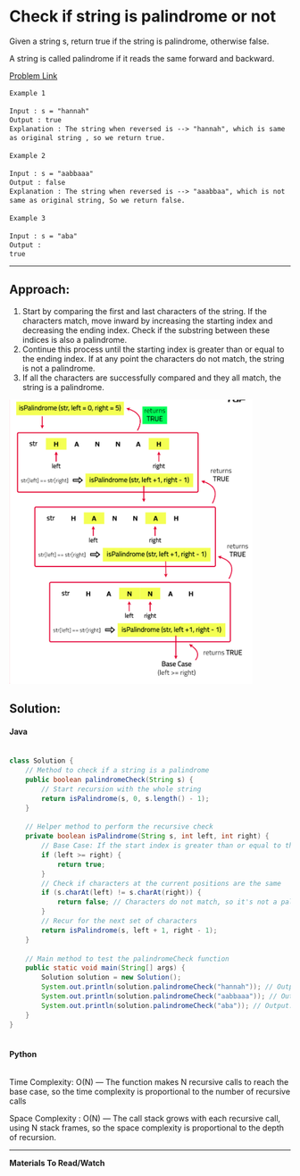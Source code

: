 # Check if string is palindrome or not

Given a string s, return true if the string is palindrome, otherwise false.

A string is called palindrome if it reads the same forward and backward.

[Problem Link]()

```
Example 1

Input : s = "hannah"
Output : true
Explanation : The string when reversed is --> "hannah", which is same as original string , so we return true.

Example 2

Input : s = "aabbaaa"
Output : false
Explanation : The string when reversed is --> "aaabbaa", which is not same as original string, So we return false.

Example 3

Input : s = "aba"
Output :
true

```

---

## **Approach**:

1. Start by comparing the first and last characters of the string. If the characters match, move inward by increasing the starting index and decreasing the ending index. Check if the substring between these indices is also a palindrome.
2. Continue this process until the starting index is greater than or equal to the ending index. If at any point the characters do not match, the string is not a palindrome.
3. If all the characters are successfully compared and they all match, the string is a palindrome.

![alt text](./Images/palindromstring.png)

## **Solution**:

#### Java

```Java

class Solution {
    // Method to check if a string is a palindrome
    public boolean palindromeCheck(String s) {
        // Start recursion with the whole string
        return isPalindrome(s, 0, s.length() - 1);
    }

    // Helper method to perform the recursive check
    private boolean isPalindrome(String s, int left, int right) {
        // Base Case: If the start index is greater than or equal to the end index, it's a palindrome
        if (left >= right) {
            return true;
        }
        // Check if characters at the current positions are the same
        if (s.charAt(left) != s.charAt(right)) {
            return false; // Characters do not match, so it's not a palindrome
        }
        // Recur for the next set of characters
        return isPalindrome(s, left + 1, right - 1);
    }

    // Main method to test the palindromeCheck function
    public static void main(String[] args) {
        Solution solution = new Solution();
        System.out.println(solution.palindromeCheck("hannah")); // Output: true
        System.out.println(solution.palindromeCheck("aabbaaa")); // Output: false
        System.out.println(solution.palindromeCheck("aba")); // Output: true
    }
}



```

#### Python

```python


```

Time Complexity: O(N) — The function makes N recursive calls to reach the base case, so the time complexity is proportional to the number of recursive calls

Space Complexity : O(N) — The call stack grows with each recursive call, using N stack frames, so the space complexity is proportional to the depth of recursion.

---

**Materials To Read/Watch**
